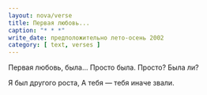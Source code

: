 ```yaml
---
layout: nova/verse
title: Первая любовь...
caption: "* * *"
write_date: предположительно лето-осень 2002
category: [ text, verses ]
---
```

Первая любовь,
  была...
Просто была.
  Просто?
    Была ли?

Я был другого роста,
А тебя —
  тебя иначе звали.
